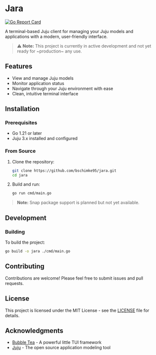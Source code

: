 # Jara

[![Go Report Card](https://goreportcard.com/badge/github.com/bschimke95/jara)](https://goreportcard.com/report/github.com/bschimke95/jara)

A terminal-based Juju client for managing your Juju models and applications with a modern, user-friendly interface.

> ⚠️ **Note:** This project is currently in active development and not yet ready for ~production~ any use.

## Features

- View and manage Juju models
- Monitor application status
- Navigate through your Juju environment with ease
- Clean, intuitive terminal interface

## Installation

### Prerequisites

- Go 1.21 or later
- Juju 3.x installed and configured

### From Source

1. Clone the repository:

   ```bash
   git clone https://github.com/bschimke95/jara.git
   cd jara
   ```

2. Build and run:

   ```bash
   go run cmd/main.go
   ```

> **Note:** Snap package support is planned but not yet available.

## Development

### Building

To build the project:

```bash
go build -o jara ./cmd/main.go
```

## Contributing

Contributions are welcome! Please feel free to submit issues and pull requests.

## License

This project is licensed under the MIT License - see the [LICENSE](LICENSE) file for details.

## Acknowledgments

- [Bubble Tea](https://github.com/charmbracelet/bubbletea) - A powerful little TUI framework
- [Juju](https://juju.is/) - The open source application modeling tool
